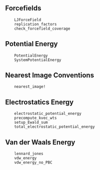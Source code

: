 ## Forcefields
```@docs
    LJForceField
    replication_factors
    check_forcefield_coverage
```

## Potential Energy
```@docs
    PotentialEnergy
    SystemPotentialEnergy
```

## Nearest Image Conventions
```@docs
    nearest_image!
```

## Electrostatics Energy
```@docs
    electrostatic_potential_energy
    precompute_kvec_wts
    setup_Ewald_sum
    total_electrostatic_potential_energy
```

## Van der Waals Energy
```@docs
    lennard_jones
    vdw_energy
    vdw_energy_no_PBC
```
